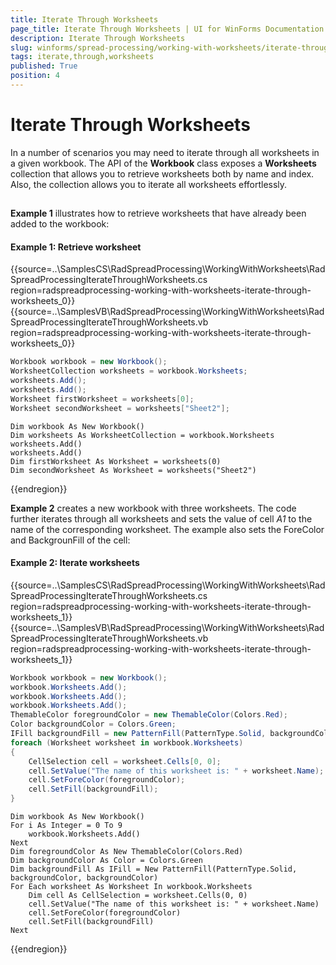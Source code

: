 ```yaml
---
title: Iterate Through Worksheets
page_title: Iterate Through Worksheets | UI for WinForms Documentation
description: Iterate Through Worksheets
slug: winforms/spread-processing/working-with-worksheets/iterate-through-worksheets
tags: iterate,through,worksheets
published: True
position: 4
---
```


# Iterate Through Worksheets

In a number of scenarios you may need to iterate through all worksheets in a given workbook. The API of the __Workbook__ class exposes a __Worksheets__ collection that allows you to retrieve worksheets both by name and index. Also, the collection allows you to iterate all worksheets effortlessly.
      

## 

__Example 1__ illustrates how to retrieve worksheets that have already been added to the workbook:
       
#### Example 1: Retrieve worksheet

{{source=..\SamplesCS\RadSpreadProcessing\WorkingWithWorksheets\RadSpreadProcessingIterateThroughWorksheets.cs region=radspreadprocessing-working-with-worksheets-iterate-through-worksheets_0}} 
{{source=..\SamplesVB\RadSpreadProcessing\WorkingWithWorksheets\RadSpreadProcessingIterateThroughWorksheets.vb region=radspreadprocessing-working-with-worksheets-iterate-through-worksheets_0}} 

````C#
Workbook workbook = new Workbook();
WorksheetCollection worksheets = workbook.Worksheets;
worksheets.Add();
worksheets.Add();
Worksheet firstWorksheet = worksheets[0];
Worksheet secondWorksheet = worksheets["Sheet2"];

````
````VB.NET
Dim workbook As New Workbook()
Dim worksheets As WorksheetCollection = workbook.Worksheets
worksheets.Add()
worksheets.Add()
Dim firstWorksheet As Worksheet = worksheets(0)
Dim secondWorksheet As Worksheet = worksheets("Sheet2")

````

{{endregion}} 

__Example 2__ creates a new workbook with three worksheets. The code further iterates through all worksheets and sets the value of cell *A1* to the name of the corresponding worksheet. The example also sets the ForeColor and BackgrounFill of the cell:
        
#### Example 2: Iterate worksheets

{{source=..\SamplesCS\RadSpreadProcessing\WorkingWithWorksheets\RadSpreadProcessingIterateThroughWorksheets.cs region=radspreadprocessing-working-with-worksheets-iterate-through-worksheets_1}} 
{{source=..\SamplesVB\RadSpreadProcessing\WorkingWithWorksheets\RadSpreadProcessingIterateThroughWorksheets.vb region=radspreadprocessing-working-with-worksheets-iterate-through-worksheets_1}} 

````C#
Workbook workbook = new Workbook();
workbook.Worksheets.Add();
workbook.Worksheets.Add();
workbook.Worksheets.Add();
ThemableColor foregroundColor = new ThemableColor(Colors.Red);
Color backgroundColor = Colors.Green;
IFill backgroundFill = new PatternFill(PatternType.Solid, backgroundColor, backgroundColor);
foreach (Worksheet worksheet in workbook.Worksheets)
{
    CellSelection cell = worksheet.Cells[0, 0];
    cell.SetValue("The name of this worksheet is: " + worksheet.Name);
    cell.SetForeColor(foregroundColor);
    cell.SetFill(backgroundFill);
}

````
````VB.NET
Dim workbook As New Workbook()
For i As Integer = 0 To 9
    workbook.Worksheets.Add()
Next
Dim foregroundColor As New ThemableColor(Colors.Red)
Dim backgroundColor As Color = Colors.Green
Dim backgroundFill As IFill = New PatternFill(PatternType.Solid, backgroundColor, backgroundColor)
For Each worksheet As Worksheet In workbook.Worksheets
    Dim cell As CellSelection = worksheet.Cells(0, 0)
    cell.SetValue("The name of this worksheet is: " + worksheet.Name)
    cell.SetForeColor(foregroundColor)
    cell.SetFill(backgroundFill)
Next

````

{{endregion}}
